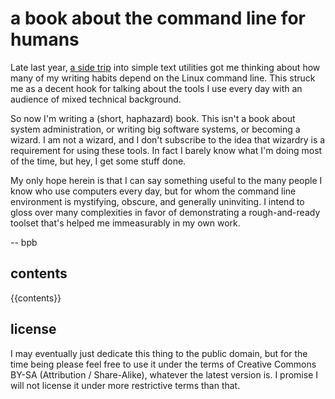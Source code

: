 a book about the command line for humans
========================================

Late last year, [a side trip](//p1k3.com/2013/8/4) into simple text utilities
got me thinking about how many of my writing habits depend on the Linux command
line.  This struck me as a decent hook for talking about the tools I use every
day with an audience of mixed technical background.

So now I'm writing a (short, haphazard) book.  This isn't a book about system
administration, or writing big software systems, or becoming a wizard.  I am
not a wizard, and I don't subscribe to the idea that wizardry is a requirement
for using these tools.  In fact I barely know what I'm doing most of the time,
but hey, I get some stuff done.

My only hope herein is that I can say something useful to the many people I
know who use computers every day, but for whom the command line environment is
mystifying, obscure, and generally uninviting.  I intend to gloss over many
complexities in favor of demonstrating a rough-and-ready toolset that's helped
me immeasurably in my own work.

-- bpb

contents
--------

{{contents}}

license
-------

I may eventually just dedicate this thing to the public domain, but for the
time being please feel free to use it under the terms of Creative Commons BY-SA
(Attribution / Share-Alike), whatever the latest version is.  I promise I will
not license it under more restrictive terms than that.

